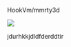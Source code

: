 HookVm/mmrty3d

[![](https://www.herokucdn.com/deploy/button.png)](https://heroku.com/deploy?template=https://github.com/marydifj/vlex2)



jdurhkkjdldfderddtir